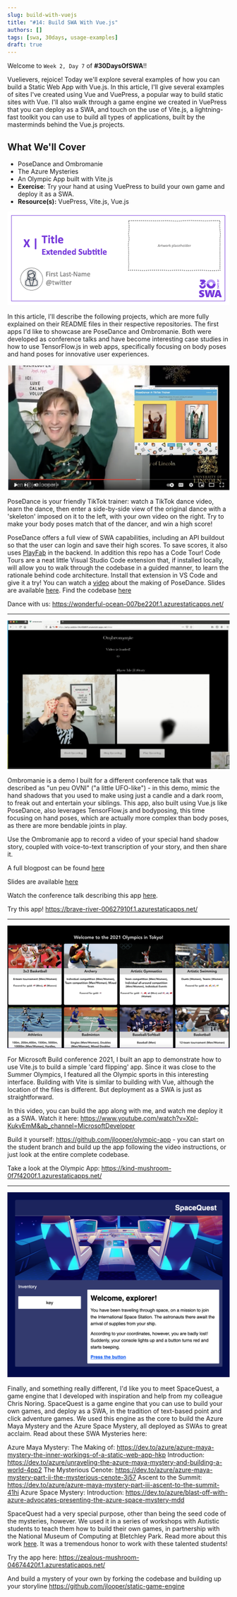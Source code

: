 ```yaml
---
slug: build-with-vuejs
title: "#14: Build SWA With Vue.js"
authors: []
tags: [swa, 30days, usage-examples]
draft: true 
---
```


Welcome to `Week 2, Day 7` of **#30DaysOfSWA**!! 

Vuelievers, rejoice! Today we'll explore several examples of how you can build a Static Web App with Vue.js. In this article, I'll give several examples of sites I've created using Vue and VuePress, a popular way to build static sites with Vue. I'll also walk through a game engine we created in VuePress that you can deploy as a SWA, and touch on the use of Vite.js, a lightning-fast toolkit you can use to build all types of applications, built by the masterminds behind the Vue.js projects.

## What We'll Cover
 * PoseDance and Ombromanie
 * The Azure Mysteries
 * An Olympic App built with Vite.js
 * **Exercise**: Try your hand at using VuePress to build your own game and deploy it as a SWA.
 * **Resource(s):** VuePress, Vite.js, Vue.js

![](../static/img/series/banner.png)

In this article, I'll describe the following projects, which are more fully explained on their README files in their respective repositories. The first apps I'd like to showcase are PoseDance and Ombromanie. Both were developed as conference talks and have become interesting case studies in how to use TensorFlow.js in web apps, specifically focusing on body poses and hand poses for innovative user experiences.

![PoseDance](../static/img/series/15-posedance.png)

PoseDance is your friendly TikTok trainer: watch a TikTok dance video, learn the dance, then enter a side-by-side view of the original dance with a 'skeleton' imposed on it to the left, with your own video on the right. Try to make your body poses match that of the dancer, and win a high score!

PoseDance offers a full view of SWA capabilities, including an API buildout so that the user can login and save their high scores. To save scores, it also uses [PlayFab](https://playfab.com/) in the backend. In addition this repo has a Code Tour! Code Tours are a neat little Visual Studio Code extension that, if installed locally, will allow you to walk through the codebase in a guided manner, to learn the rationale behind code architecture. Install that extension in VS Code and give it a try! You can watch a [video](https://www.dropbox.com/s/ccog8uz0tzk10mv/posedance.mp4?dl=0) about the making of PoseDance. Slides are available [here](https://github.com/jlooper/posedance/blob/master/posedance.pptx). Find the codebase [here](https://github.com/jlooper/posedance)

Dance with us: https://wonderful-ocean-007be220f.1.azurestaticapps.net/

---

![Ombromanie](../static/img/series/15-ombromanie.png)

Ombromanie is a demo I built for a different conference talk that was described as "un peu OVNI" ("a little UFO-like") - in this demo, mimic the hand shadows that you used to make using just a candle and a dark room, to freak out and entertain your siblings. This app, also built using Vue.js like PoseDance, also leverages TensorFlow.js and bodyposing, this time focusing on hand poses, which are actually more complex than body poses, as there are more bendable joints in play. 

Use the Ombromanie app to record a video of your special hand shadow story, coupled with voice-to-text transcription of your story, and then share it. 

A full blogpost can be found [here](https://dev.to/azure/ombromanie-creating-hand-shadow-stories-with-azure-speech-and-tensorflow-js-handposes-3cln)

Slides are available [here](https://github.com/jlooper/ombromanie/blob/main/ombromanie.pptx)

Watch the conference talk describing this app [here](https://www.youtube.com/watch?v=8Aow0rkp1Lw&ab_channel=MTGFrance).

Try this app! https://brave-river-00627910f.1.azurestaticapps.net/

---

![Olympic App](../static/img/series/15-olympic.png)

For Microsoft Build conference 2021, I built an app to demonstrate how to use Vite.js to build a simple 'card flipping' app. Since it was close to the Summer Olympics, I featured all the Olympic sports in this interesting interface. Building with Vite is similar to building with Vue, although the location of the files is different. But deployment as a SWA is just as straightforward.

In this video, you can build the app along with me, and watch me deploy it as a SWA. Watch it here: https://www.youtube.com/watch?v=Xpl-KukvEmM&ab_channel=MicrosoftDeveloper

Build it yourself: https://github.com/jlooper/olympic-app - you can start on the student branch and build up the app following the video instructions, or just look at the entire complete codebase.
 
Take a look at the Olympic App: https://kind-mushroom-0f7f4200f.1.azurestaticapps.net/

---

![SpaceQuest](../static/img/series/15-spacequest.png)

Finally, and something really different, I'd like you to meet SpaceQuest, a game engine that I developed with inspiration and help from my colleague Chris Noring. SpaceQuest is a game engine that you can use to build your own games, and deploy as a SWA, in the tradition of text-based point and click adventure games. We used this engine as the core to build the Azure Maya Mystery and the Azure Space Mystery, all deployed as SWAs to great acclaim. Read about these SWA Mysteries here:

Azure Maya Mystery: 
    The Making of: https://dev.to/azure/azure-maya-mystery-the-inner-workings-of-a-static-web-app-hkp
    Introduction: https://dev.to/azure/unraveling-the-azure-maya-mystery-and-building-a-world-4pp2
    The Mysterious Cenote: https://dev.to/azure/azure-maya-mystery-part-ii-the-mysterious-cenote-3j57
    Ascent to the Summit: https://dev.to/azure/azure-maya-mystery-part-iii-ascent-to-the-summit-41hi
Azure Space Mystery: 
    Introduction: https://dev.to/azure/blast-off-with-azure-advocates-presenting-the-azure-space-mystery-mdd

SpaceQuest had a very special purpose, other than being the seed code of the mysteries, however. We used it in a series of workshops with Autistic students to teach them how to build their own games, in partnership with the National Museum of Computing at Bletchley Park. Read more about this work [here](https://dev.to/azure/making-games-with-autistic-students-a-partnership-between-the-national-museum-of-computing-track-org-and-azure-advocates-3c1e). It was a tremendous honor to work with these talented students!

Try the app here: https://zealous-mushroom-04674420f.1.azurestaticapps.net/

And build a mystery of your own by forking the codebase and building up your storyline https://github.com/jlooper/static-game-engine

